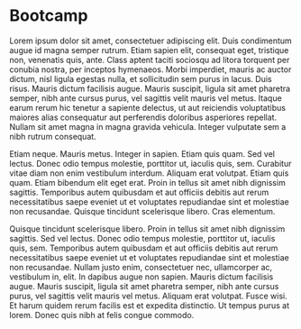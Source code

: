 # Bootcamp
Lorem ipsum dolor sit amet, consectetuer adipiscing elit. Duis condimentum augue id magna semper rutrum. Etiam sapien elit, consequat eget, tristique non, venenatis quis, ante. Class aptent taciti sociosqu ad litora torquent per conubia nostra, per inceptos hymenaeos. Morbi imperdiet, mauris ac auctor dictum, nisl ligula egestas nulla, et sollicitudin sem purus in lacus. Duis risus. Mauris dictum facilisis augue. Mauris suscipit, ligula sit amet pharetra semper, nibh ante cursus purus, vel sagittis velit mauris vel metus. Itaque earum rerum hic tenetur a sapiente delectus, ut aut reiciendis voluptatibus maiores alias consequatur aut perferendis doloribus asperiores repellat. Nullam sit amet magna in magna gravida vehicula. Integer vulputate sem a nibh rutrum consequat.

Etiam neque. Mauris metus. Integer in sapien. Etiam quis quam. Sed vel lectus. Donec odio tempus molestie, porttitor ut, iaculis quis, sem. Curabitur vitae diam non enim vestibulum interdum. Aliquam erat volutpat. Etiam quis quam. Etiam bibendum elit eget erat. Proin in tellus sit amet nibh dignissim sagittis. Temporibus autem quibusdam et aut officiis debitis aut rerum necessitatibus saepe eveniet ut et voluptates repudiandae sint et molestiae non recusandae. Quisque tincidunt scelerisque libero. Cras elementum.

Quisque tincidunt scelerisque libero. Proin in tellus sit amet nibh dignissim sagittis. Sed vel lectus. Donec odio tempus molestie, porttitor ut, iaculis quis, sem. Temporibus autem quibusdam et aut officiis debitis aut rerum necessitatibus saepe eveniet ut et voluptates repudiandae sint et molestiae non recusandae. Nullam justo enim, consectetuer nec, ullamcorper ac, vestibulum in, elit. In dapibus augue non sapien. Mauris dictum facilisis augue. Mauris suscipit, ligula sit amet pharetra semper, nibh ante cursus purus, vel sagittis velit mauris vel metus. Aliquam erat volutpat. Fusce wisi. Et harum quidem rerum facilis est et expedita distinctio. Ut tempus purus at lorem. Donec quis nibh at felis congue commodo.